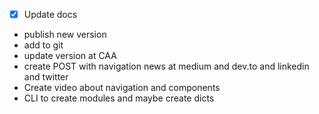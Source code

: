 - [x] Update docs
- publish new version
- add to git
- update version at CAA
- create POST with navigation news at medium and dev.to and linkedin and twitter
- Create video about navigation and components
- CLI to create modules and maybe create dicts
